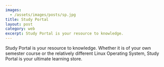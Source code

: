 ```yaml
---
images:
  - /assets/images/posts/sp.jpg
title: Study Portal
layout: post
category: web
excerpt: Study Portal is your resource to knowledge.
---
```

Study Portal is your resource to knowledge. Whether it is of your own semester course or the relatively different Linux Operating System, Study Portal is your ultimate learning store.
